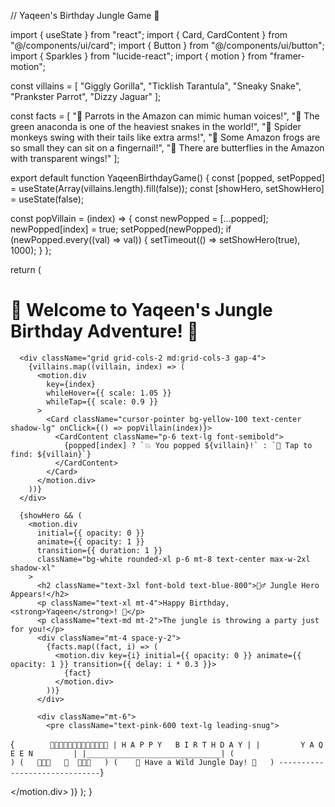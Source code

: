 // Yaqeen's Birthday Jungle Game 🎉

import { useState } from "react";
import { Card, CardContent } from "@/components/ui/card";
import { Button } from "@/components/ui/button";
import { Sparkles } from "lucide-react";
import { motion } from "framer-motion";

const villains = [
  "Giggly Gorilla",
  "Ticklish Tarantula",
  "Sneaky Snake",
  "Prankster Parrot",
  "Dizzy Jaguar"
];

const facts = [
  "🦜 Parrots in the Amazon can mimic human voices!",
  "🐍 The green anaconda is one of the heaviest snakes in the world!",
  "🐒 Spider monkeys swing with their tails like extra arms!",
  "🐸 Some Amazon frogs are so small they can sit on a fingernail!",
  "🦋 There are butterflies in the Amazon with transparent wings!"
];

export default function YaqeenBirthdayGame() {
  const [popped, setPopped] = useState(Array(villains.length).fill(false));
  const [showHero, setShowHero] = useState(false);

  const popVillain = (index) => {
    const newPopped = [...popped];
    newPopped[index] = true;
    setPopped(newPopped);
    if (newPopped.every((val) => val)) {
      setTimeout(() => setShowHero(true), 1000);
    }
  };

  return (
    <div className="min-h-screen bg-green-100 flex flex-col items-center p-6 space-y-6">
      <h1 className="text-4xl font-bold text-green-800">🌴 Welcome to Yaqeen's Jungle Birthday Adventure! 🌴</h1>

      <div className="grid grid-cols-2 md:grid-cols-3 gap-4">
        {villains.map((villain, index) => (
          <motion.div
            key={index}
            whileHover={{ scale: 1.05 }}
            whileTap={{ scale: 0.9 }}
          >
            <Card className="cursor-pointer bg-yellow-100 text-center shadow-lg" onClick={() => popVillain(index)}>
              <CardContent className="p-6 text-lg font-semibold">
                {popped[index] ? `💥 You popped ${villain}!` : `👀 Tap to find: ${villain}`}
              </CardContent>
            </Card>
          </motion.div>
        ))}
      </div>

      {showHero && (
        <motion.div
          initial={{ opacity: 0 }}
          animate={{ opacity: 1 }}
          transition={{ duration: 1 }}
          className="bg-white rounded-xl p-6 mt-8 text-center max-w-2xl shadow-xl"
        >
          <h2 className="text-3xl font-bold text-blue-800">🦸‍♂️ Jungle Hero Appears!</h2>
          <p className="text-xl mt-4">Happy Birthday, <strong>Yaqeen</strong>! 🎉</p>
          <p className="text-md mt-2">The jungle is throwing a party just for you!</p>
          <div className="mt-4 space-y-2">
            {facts.map((fact, i) => (
              <motion.div key={i} initial={{ opacity: 0 }} animate={{ opacity: 1 }} transition={{ delay: i * 0.3 }}>
                {fact}
              </motion.div>
            ))}
          </div>

          <div className="mt-6">
            <pre className="text-pink-600 text-lg leading-snug">
  {`        🎂🎂🎂🎂🎂🎂🎂🎂🎂🎂🎂🎂🎂
        | H A P P Y   B I R T H D A Y |
        |         Y A Q E E N         |
        |______________________________|
       (                              )
      (   🎈🎈🎈   🎁  🎈🎈🎈   )
     (    🎉 Have a Wild Jungle Day! 🎉   )
      ------------------------------`}
            </pre>
            <Sparkles className="mx-auto mt-2 text-yellow-500 animate-ping" size={36} />
          </div>
        </motion.div>
      )}
    </div>
  );
}
